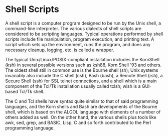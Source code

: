 # Shell Scripts

A shell script is a computer program designed to be run by the Unix shell, a command-line interpreter. The various dialects of shell scripts are considered to be scripting languages. Typical operations performed by shell scripts include file manipulation, program execution, and printing text. A script which sets up the environment, runs the program, and does any necessary cleanup, logging, etc. is called a wrapper.

The typical Unix/Linux/POSIX-compliant installation includes the KornShell (ksh) in several possible versions such as ksh88, Korn Shell '93 and others. The oldest shell still in common use is the Bourne shell (sh); Unix systems invariably also include the C shell (csh), Bash (bash), a Remote Shell (rsh), a Secure Shell (ssh) for SSL telnet connections, and a shell which is a main component of the Tcl/Tk installation usually called tclsh; wish is a GUI-based Tcl/Tk shell.

The C and Tcl shells have syntax quite similar to that of said programming languages, and the Korn shells and Bash are developments of the Bourne shell, which is based on the ALGOL language with elements of a number of others added as well. On the other hand, the various shells plus tools like awk, sed, grep, and BASIC, Lisp, C and so forth contributed to the Perl programming language.


